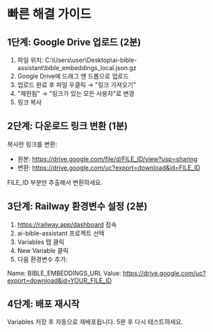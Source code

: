 # 빠른 해결 가이드

## 1단계: Google Drive 업로드 (2분)
1. 파일 위치: C:\Users\user\Desktop\ai-bible-assistant\bible_embeddings_local.json.gz
2. Google Drive에 드래그 앤 드롭으로 업로드
3. 업로드 완료 후 파일 우클릭 → "링크 가져오기"
4. "제한됨" → "링크가 있는 모든 사용자"로 변경
5. 링크 복사

## 2단계: 다운로드 링크 변환 (1분)
복사한 링크를 변환:
- 원본: https://drive.google.com/file/d/FILE_ID/view?usp=sharing
- 변환: https://drive.google.com/uc?export=download&id=FILE_ID

FILE_ID 부분만 추출해서 변환하세요.

## 3단계: Railway 환경변수 설정 (2분)
1. https://railway.app/dashboard 접속
2. ai-bible-assistant 프로젝트 선택
3. Variables 탭 클릭
4. New Variable 클릭
5. 다음 환경변수 추가:

Name: BIBLE_EMBEDDINGS_URL
Value: https://drive.google.com/uc?export=download&id=YOUR_FILE_ID

## 4단계: 배포 재시작
Variables 저장 후 자동으로 재배포됩니다.
5분 후 다시 테스트하세요.
